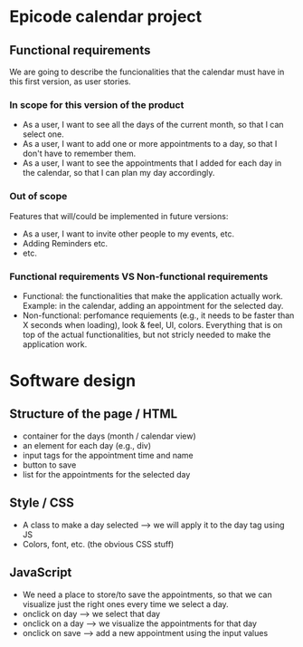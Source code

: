 
# Epicode calendar project

## Functional requirements

We are going to describe the funcionalities that the calendar must have in this first version, as user stories.

### In scope for this version of the product

- As a user, I want to see all the days of the current month, so that I can select one.
- As a user, I want to add one or more appointments to a day, so that I don't have to remember them.
- As a user, I want to see the appointments that I added for each day in the calendar, so that I can plan my day accordingly.

### Out of scope

Features that will/could be implemented in future versions:

- As a user, I want to invite other people to my events, etc.
- Adding Reminders etc.
- etc.

### Functional requirements VS Non-functional requirements

* Functional: the functionalities that make the application actually work. Example: in the calendar, adding an appointment for the selected day.
* Non-functional: perfomance requiements (e.g., it needs to be faster than X seconds when loading), look & feel, UI, colors. Everything that is on top of the actual functionalities, but not stricly needed to make the application work.

# Software design

## Structure of the page / HTML

- container for the days (month / calendar view)
- an element for each day (e.g., div)
- input tags for the appointment time and name
- button to save
- list for the appointments for the selected day

## Style / CSS

- A class to make a day selected --> we will apply it to the day
    tag using JS
- Colors, font, etc. (the obvious CSS stuff)

## JavaScript

- We need a place to store/to save the appointments, so that we can visualize just the right ones every time we select a day.
- onclick on day --> we select that day
- onclick on a day --> we visualize the appointments for that day
- onclick on save --> add a new appointment using the input values
